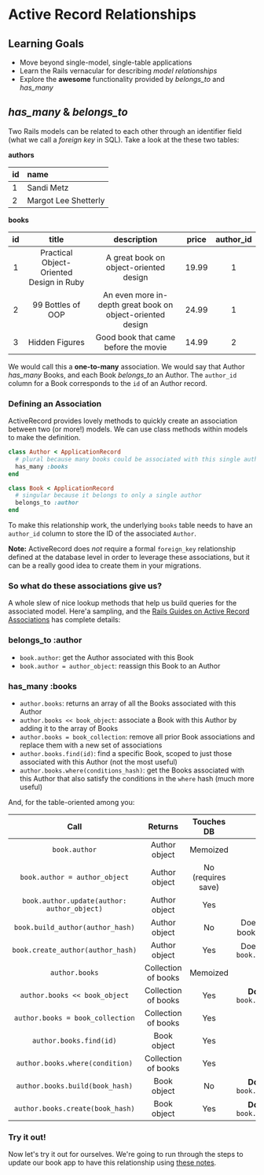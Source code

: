 # Active Record Relationships
## Learning Goals
- Move beyond single-model, single-table applications
- Learn the Rails vernacular for describing _model relationships_
- Explore the __awesome__ functionality provided by *belongs_to* and *has_many*

## *has_many* & *belongs_to*
Two Rails models can be related to each other through an identifier field (what we call a _foreign key_ in SQL). Take a look at the these two tables:

**authors**

| id | name     |
| :------------- | :------------- |
| 1       | Sandi Metz       |
| 2     | Margot Lee Shetterly |

**books**

|id | title                             | description | price | author_id |
|:-:|:--------------------------------:|:---------:|:---------:|:---------:|
| 1 | Practical Object-Oriented Design in Ruby |    A great book on object-oriented design| 19.99     | 1
| 2 | 99 Bottles of OOP        | An even more in-depth great book on object-oriented design| 24.99|    1     |
| 3 | Hidden Figures                | Good book that came before the movie| 14.99 |    2    |

We would call this a __one-to-many__ association. We would say that Author *has_many* Books, and each Book *belongs_to* an Author. The `author_id` column for a Book corresponds to the `id` of an Author record.


### Defining an Association
ActiveRecord provides lovely methods to quickly create an association between two (or more!) models. We can use class methods within models to make the definition.

```ruby
class Author < ApplicationRecord
  # plural because many books could be associated with this single author
  has_many :books
end
```

```ruby
class Book < ApplicationRecord
  # singular because it belongs to only a single author
  belongs_to :author
end
```

To make this relationship work, the underlying `books` table needs to have an `author_id` column to store the ID of the associated `Author`.

__Note:__ ActiveRecord does _not_ require a formal `foreign_key` relationship defined at the database level in order to leverage these associations, but it can be a really good idea to create them in your migrations.

### So what do these associations give us?
A whole slew of nice lookup methods that help us build queries for the associated model. Here'a sampling, and the [Rails Guides on Active Record Associations](http://guides.rubyonrails.org/association_basics.html) has complete details:

### belongs_to :author
- `book.author`: get the Author associated with this Book
- `book.author = author_object`: reassign this Book to an Author

### has_many :books
- `author.books`: returns an array of all the Books associated with this Author
- `author.books << book_object`: associate a Book with this Author by adding it to the array of Books
- `author.books = book_collection`: remove all prior Book associations and replace them with a new set of associations
- `author.books.find(id)`: find a specific Book, scoped to just those associated with this Author (not the most useful)
- `author.books.where(conditions_hash)`: get the Books associated with this Author that also satisfy the conditions in the `where` hash (much more useful)


And, for the table-oriented among you:

| Call | Returns | Touches DB | Note |
|:----:|:-------:|:----------:|:----:|
| `book.author` | Author object | Memoized | |
| `book.author = author_object` | Author object | No (requires save) | |
| `book.author.update(author: author_object)` | Author object | Yes | |
| `book.build_author(author_hash)` | Author object | No | Does **not** set book.author_id |
| `book.create_author(author_hash)` | Author object | Yes | Does **not** set `book.author_id` |
| `author.books` | Collection of books | Memoized | |
| `author.books << book_object` | Collection of books | Yes | **Does** set `book.author_id` |
| `author.books = book_collection` | Collection of books | Yes | |
| `author.books.find(id)` |  Book object | Yes | |
| `author.books.where(condition)` |  Collection of books | Yes | |
| `author.books.build(book_hash)` | Book object | No | **Does** set `book.author_id` |
| `author.books.create(book_hash)` | Book object | Yes | **Does** set `book.author_id` |

### Try it out!
Now let's try it out for ourselves. We're going to run through the steps to update our book app to have this relationship using [these notes](../active-record-relationships-exercise.md).
